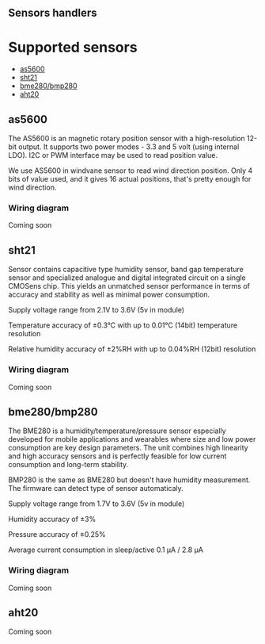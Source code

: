 Sensors handlers
---

# Supported sensors

* [as5600](#as5600) 
* [sht21](#sht21)
* [bme280/bmp280](#bme280/bmp280)
* [aht20](#aht20)

## as5600
The AS5600 is an magnetic rotary position sensor with a high-​resolution 12-bit output. It supports two power modes - 3.3 and 5 volt (using internal LDO). I2C or PWM interface may be used to read position value.

We use AS5600 in windvane sensor to read wind direction position. Only 4 bits of value used, and it 
gives 16 actual positions, that's pretty enough for wind direction.

### Wiring diagram

Coming soon

## sht21
Sensor contains capacitive type humidity sensor, band gap temperature sensor and specialized analogue and digital integrated circuit on a single CMOSens chip. This yields an unmatched sensor performance in terms of accuracy and stability as well as minimal power consumption.

Supply voltage range from 2.1V to 3.6V (5v in module)

Temperature accuracy of ±0.3°C with up to 0.01°C (14bit) temperature resolution

Relative humidity accuracy of ±2%RH with up to 0.04%RH (12bit) resolution

### Wiring diagram

Coming soon


## bme280/bmp280

The BME280 is a humidity/temperature/pressure sensor especially developed for mobile applications and wearables where size and low power consumption are key design parameters. The unit combines high linearity and high accuracy sensors and is perfectly feasible for low current consumption and long-term stability.

BMP280 is the same as BME280 but doesn't have humidity measurement. The firmware can detect type of sensor automaticaly.  

Supply voltage range from 1.7V to 3.6V (5v in module)

Humidity accuracy of ±3%

Pressure accuracy of ±0.25%

Average current consumption in sleep/active 0.1 μA / 2.8 μA

### Wiring diagram

Coming soon


## aht20
Coming soon


